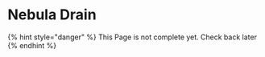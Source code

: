 # Nebula Drain

{% hint style="danger" %}
This Page is not complete yet. Check back later
{% endhint %}

